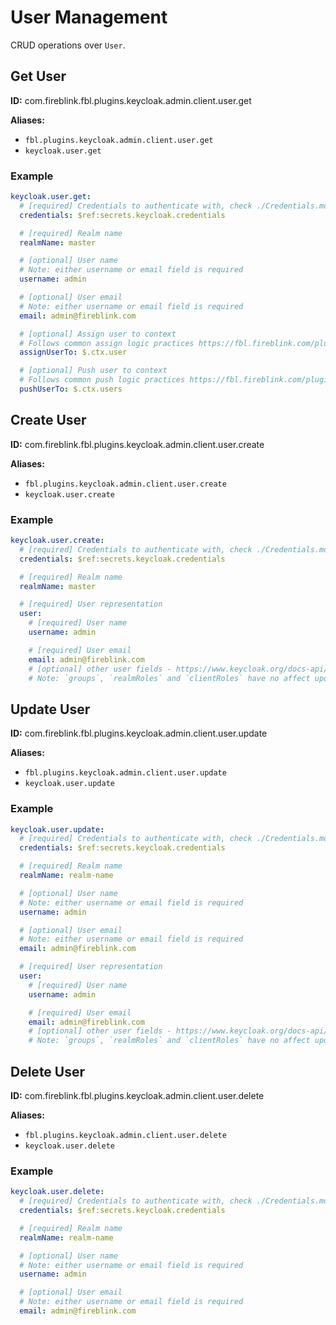 # User Management

CRUD operations over `User`.

## Get User

**ID:** com.fireblink.fbl.plugins.keycloak.admin.client.user.get

**Aliases:**

- `fbl.plugins.keycloak.admin.client.user.get`
- `keycloak.user.get`

### Example

```yaml
keycloak.user.get:
  # [required] Credentials to authenticate with, check ./Credentials.md for more information
  credentials: $ref:secrets.keycloak.credentials

  # [required] Realm name
  realmName: master

  # [optional] User name
  # Note: either username or email field is required
  username: admin

  # [optional] User email
  # Note: either username or email field is required
  email: admin@fireblink.com

  # [optional] Assign user to context
  # Follows common assign logic practices https://fbl.fireblink.com/plugins/common#assign-to
  assignUserTo: $.ctx.user

  # [optional] Push user to context
  # Follows common push logic practices https://fbl.fireblink.com/plugins/common#push-to
  pushUserTo: $.ctx.users
```

## Create User

**ID:** com.fireblink.fbl.plugins.keycloak.admin.client.user.create

**Aliases:**

- `fbl.plugins.keycloak.admin.client.user.create`
- `keycloak.user.create`

### Example

```yaml
keycloak.user.create:
  # [required] Credentials to authenticate with, check ./Credentials.md for more information
  credentials: $ref:secrets.keycloak.credentials

  # [required] Realm name
  realmName: master

  # [required] User representation
  user:
    # [required] User name
    username: admin

    # [required] User email
    email: admin@fireblink.com
    # [optional] other user fields - https://www.keycloak.org/docs-api/6.0/rest-api/index.html#_userrepresentation
    # Note: `groups`, `realmRoles` and `clientRoles` have no affect upon creation and will be ignored
```

## Update User

**ID:** com.fireblink.fbl.plugins.keycloak.admin.client.user.update

**Aliases:**

- `fbl.plugins.keycloak.admin.client.user.update`
- `keycloak.user.update`

### Example

```yaml
keycloak.user.update:
  # [required] Credentials to authenticate with, check ./Credentials.md for more information
  credentials: $ref:secrets.keycloak.credentials

  # [required] Realm name
  realmName: realm-name

  # [optional] User name
  # Note: either username or email field is required
  username: admin

  # [optional] User email
  # Note: either username or email field is required
  email: admin@fireblink.com

  # [required] User representation
  user:
    # [required] User name
    username: admin

    # [required] User email
    email: admin@fireblink.com
    # [optional] other user fields - https://www.keycloak.org/docs-api/6.0/rest-api/index.html#_userrepresentation
    # Note: `groups`, `realmRoles` and `clientRoles` have no affect upon update and will be ignored
```

## Delete User

**ID:** com.fireblink.fbl.plugins.keycloak.admin.client.user.delete

**Aliases:**

- `fbl.plugins.keycloak.admin.client.user.delete`
- `keycloak.user.delete`

### Example

```yaml
keycloak.user.delete:
  # [required] Credentials to authenticate with, check ./Credentials.md for more information
  credentials: $ref:secrets.keycloak.credentials

  # [required] Realm name
  realmName: realm-name

  # [optional] User name
  # Note: either username or email field is required
  username: admin

  # [optional] User email
  # Note: either username or email field is required
  email: admin@fireblink.com
```

